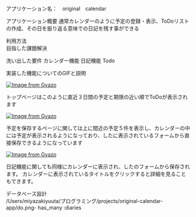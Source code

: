 アプリケーション名：　original　calendar

アプリケーション概要	通常カレンダーのように予定の登録・表示、ToDoリストの作成、その日を振り返る意味での日記を残す事ができる

利用方法	
目指した課題解決	

洗い出した要件	  カレンダー機能
              日記機能
              Todo
              
実装した機能についてのGIFと説明	

[![Image from Gyazo](https://i.gyazo.com/681073d2be4c6be07eb653a9102ded0d.png)](https://gyazo.com/681073d2be4c6be07eb653a9102ded0d)

トップページはこのように直近３日間の予定と期限の近い順でToDoが表示されます


[![Image from Gyazo](https://i.gyazo.com/95b83210be6929793e59c7b37f399a38.png)](https://gyazo.com/95b83210be6929793e59c7b37f399a38)

予定を保存するページに関しては上に間近の予定５件を表示し、カレンダーの中には予定が表示されるようになっており、したに表示されているフォームから直接保存できるようになっています


[![Image from Gyazo](https://i.gyazo.com/4c39162483cce235ed7c649476269344.png)](https://gyazo.com/4c39162483cce235ed7c649476269344)

日記機能に関しても同様にカレンダーに表示され、したのフォームから保存されます。
カレンダーに表示されているタイトルをクリックすると詳細を見ることもできます。



データベース設計	
/Users/miyazakiyuuta/プログラミング/projects/original-calendar-app/do.png- has_many :diaries



